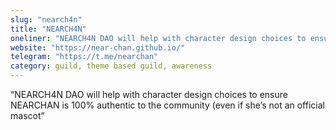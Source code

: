 ```yaml
---
slug: "nearch4n"
title: "NEARCH4N"
oneliner: "NEARCH4N DAO will help with character design choices to ensure NEARCHAN is 100% authentic to the community (even if she’s not an official mascot)"
website: "https://near-chan.github.io/"
telegram: "https://t.me/nearchan"
category: guild, theme based guild, awareness
---
```


“NEARCH4N DAO will help with character design choices to ensure NEARCHAN is 100% authentic to the community (even if she’s not an official mascot”

